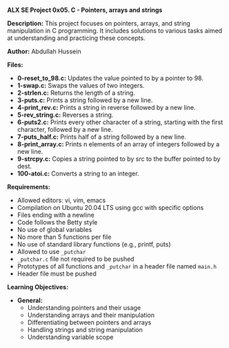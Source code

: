 **ALX SE Project 0x05. C - Pointers, arrays and strings**

**Description:**
This project focuses on pointers, arrays, and string manipulation in C programming. It includes solutions to various tasks aimed at understanding and practicing these concepts.

**Author:** Abdullah Hussein

**Files:**
- **0-reset_to_98.c:** Updates the value pointed to by a pointer to 98.
- **1-swap.c:** Swaps the values of two integers.
- **2-strlen.c:** Returns the length of a string.
- **3-puts.c:** Prints a string followed by a new line.
- **4-print_rev.c:** Prints a string in reverse followed by a new line.
- **5-rev_string.c:** Reverses a string.
- **6-puts2.c:** Prints every other character of a string, starting with the first character, followed by a new line.
- **7-puts_half.c:** Prints half of a string followed by a new line.
- **8-print_array.c:** Prints n elements of an array of integers followed by a new line.
- **9-strcpy.c:** Copies a string pointed to by src to the buffer pointed to by dest.
- **100-atoi.c:** Converts a string to an integer.

**Requirements:**
- Allowed editors: vi, vim, emacs
- Compilation on Ubuntu 20.04 LTS using gcc with specific options
- Files ending with a newline
- Code follows the Betty style
- No use of global variables
- No more than 5 functions per file
- No use of standard library functions (e.g., printf, puts)
- Allowed to use `_putchar`
- `_putchar.c` file not required to be pushed
- Prototypes of all functions and `_putchar` in a header file named `main.h`
- Header file must be pushed

**Learning Objectives:**
- **General:**
  - Understanding pointers and their usage
  - Understanding arrays and their manipulation
  - Differentiating between pointers and arrays
  - Handling strings and string manipulation
  - Understanding variable scope
